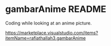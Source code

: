 # gambarAnime README

Coding while looking at an anime picture.

https://marketplace.visualstudio.com/items?itemName=rafiathallah3.gambarAnime